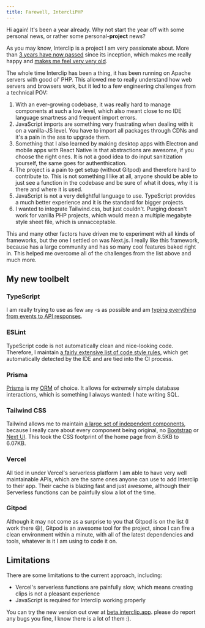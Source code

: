 ```yaml
---
title: Farewell, IntercliPHP
---
```


Hi again! It's been a year already. Why not start the year off with some personal news, or rather some personal-**project** news?

As you may know, Interclip is a project I am very passionate about. More than [3 years have now passed](https://twitter.com/filiptronicek/status/1487539070733541382) since its inception, which makes me really happy and [makes me feel very very old](https://twitter.com/filiptronicek/status/1496581532630364160).

The whole time Interclip has been a thing, it has been running on Apache servers with good ol' PHP. This allowed me to really understand how web servers and browsers work, but it led to a few engineering challenges from a technical POV:
1. With an ever-growing codebase, it was really hard to manage components at such a low level, which also meant close to no IDE language smartness and frequent import errors.
2. JavaScript imports are something very frustrating when dealing with it on a vanilla-JS level. You have to import all packages through CDNs and it's a pain in the ass to upgrade them.
3. Something that I also learned by making desktop apps with Electron and mobile apps with React Native is that abstractions are awesome, if you choose the right ones. It is not a good idea to do input sanitization yourself, the same goes for authenthication.
4. The project is a pain to get setup (without Gitpod) and therefore hard to contribute to. This is not something I like at all, anyone should be able to just see a function in the codebase and be sure of what it does, why it is there and where it is used.
5. JavaScript is not a very delightful language to use. TypeScript provides a much better experience and it is the standard for bigger projects.
6. I wanted to integrate Tailwind.css, but just couldn't. Purging doesn't work for vanilla PHP projects, which would mean a multiple megabyte style sheet file, which is unnacceptable.

This and many other factors have driven me to experiment with all kinds of frameworks, but the one I settled on was Next.js. I really like this framework, because has a large community and has so many cool features baked right in. This helped me overcome all of the challenges from the list above and much more.

## My new toolbelt

### TypeScript

I am really trying to use as few `any` -s as possible and am [typing everything from events to API responses](https://github.com/interclip/next/tree/main/src/typings).

### ESLint

TypeScript code is not automatically clean and nice-looking code. Therefore, I maintain [a fairly extensive list of code style rules](https://github.com/interclip/next/blob/main/.eslintrc.json), which get automatically detected by the IDE and are tied into the CI process.

### Prisma

[Prisma](https://www.prisma.io/) is my [ORM](https://stackoverflow.com/a/1279678/10199319) of choice. It allows for extremely simple database interactions, which is something I always wanted: I hate writing SQL.

### Tailwind CSS

Tailwind allows me to maintain [a large set of independent components](https://github.com/interclip/next/tree/main/src/components), because I really care about every component being original, no [Bootstrap](https://getbootstrap.com/) or [Next UI](https://nextui.org/). This took the CSS footprint of the home page from 8.5KB to 6.07KB.

### Vercel

All tied in under Vercel's serverless platform I am able to have very well maintainable APIs, which are the same ones anyone can use to add Interclip to their app. Their cache is blazing fast and just awesome, although their Serverless functions can be painfully slow a lot of the time.

### Gitpod

Although it may not come as a surprise to you that Gitpod is on the list (I work there 😄), Gitpod is an awesome tool for the project, since I can fire a clean environment within a minute, with all of the latest dependencies and tools, whatever is it I am using to code it on.

## Limitations

There are some limitations to the current approach, including:

- Vercel's serverless functions are painfully slow, which means creating clips is not a pleasant experience
- JavaScript is required for Interclip working properly

You can try the new version out over at [beta.interclip.app](https://beta.interclip.app/). please do report any bugs you fine, I know there is a lot of them :).